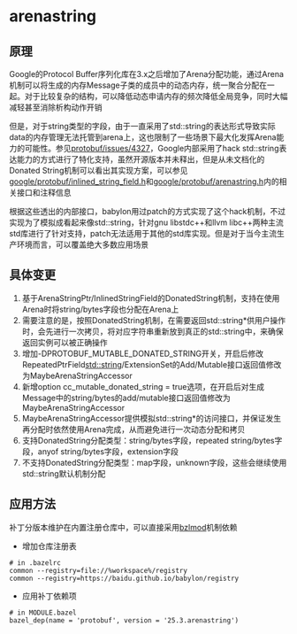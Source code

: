 # arenastring

## 原理

Google的Protocol Buffer序列化库在3.x之后增加了Arena分配功能，通过Arena机制可以将生成的内存Message子类的成员中的动态内存，统一聚合分配在一起。对于比较复杂的结构，可以降低动态申请内存的频次降低全局竞争，同时大幅减轻甚至消除析构动作开销

但是，对于string类型的字段，由于一直采用了std::string的表达形式导致实际data的内存管理无法托管到arena上，这也限制了一些场景下最大化发挥Arena能力的可能性。参见[protobuf/issues/4327](https://github.com/protocolbuffers/protobuf/issues/4327)，Google内部采用了hack std::string表达能力的方式进行了特化支持，虽然开源版本并未释出，但是从未文档化的Donated String机制可以看出其实现方案，可以参见[google/protobuf/inlined_string_field.h](https://github.com/protocolbuffers/protobuf/blob/main/src/google/protobuf/inlined_string_field.h)和[google/protobuf/arenastring.h](https://github.com/protocolbuffers/protobuf/blob/main/src/google/protobuf/arenastring.h)内的相关接口和注释信息

根据这些透出的内部接口，babylon用过patch的方式实现了这个hack机制，不过实现为了模拟成看起来像std::string，针对gnu libstdc++和llvm libc++两种主流std库进行了针对支持，patch无法适用于其他的std库实现。但是对于当今主流生产环境而言，可以覆盖绝大多数应用场景

## 具体变更

1. 基于ArenaStringPtr/InlinedStringField的DonatedString机制，支持在使用Arena时将string/bytes字段也分配在Arena上
2. 需要注意的是，按照DonatedString机制，在需要返回std::string*供用户操作时，会先进行一次拷贝，将对应字符串重新放到真正的std::string中，来确保返回实例可以被正确操作
3. 增加-DPROTOBUF_MUTABLE_DONATED_STRING开关，开启后修改RepeatedPtrField<std::string>/ExtensionSet的Add/Mutable接口返回值修改为MaybeArenaStringAccessor
4. 新增option cc_mutable_donated_string = true选项，在开启后对生成Message中的string/bytes的add/mutable接口返回值修改为MaybeArenaStringAccessor
5. MaybeArenaStringAccessor提供模拟std::string*的访问接口，并保证发生再分配时依然使用Arena完成，从而避免进行一次动态分配和拷贝
6. 支持DonatedString分配类型：string/bytes字段，repeated string/bytes字段，anyof string/bytes字段，extension字段
7. 不支持DonatedString分配类型：map字段，unknown字段，这些会继续使用std::string默认机制分配

## 应用方法

补丁分版本维护在内置注册仓库中，可以直接采用[bzlmod](https://bazel.build/external/module)机制依赖
- 增加仓库注册表
```
# in .bazelrc
common --registry=file://%workspace%/registry
common --registry=https://baidu.github.io/babylon/registry
```
- 应用补丁依赖项
```
# in MODULE.bazel
bazel_dep(name = 'protobuf', version = '25.3.arenastring')
```
